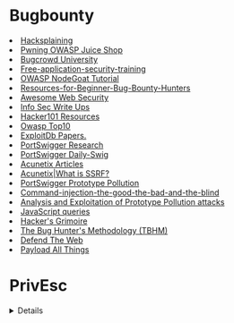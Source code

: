 # Bugbounty

<li> <a href="https://www.hacksplaining.com/lessons">Hacksplaining </a></li>
<li> <a href="https://pwning.owasp-juice.shop/">Pwning OWASP Juice Shop</a> </li>
<li> <a href="https://www.bugcrowd.com/hackers/bugcrowd-university/">Bugcrowd University </a> </li>
<li> <a href="https://application.security/free-application-security-training">Free-application-security-training </a> </li>
<li> <a href="https://ckarande.gitbooks.io/owasp-nodegoat-tutorial/content/index.html">OWASP NodeGoat Tutorial </a> </li>
<li> <a href="https://github.com/nahamsec/Resources-for-Beginner-Bug-Bounty-Hunters">Resources-for-Beginner-Bug-Bounty-Hunters </a> </li>
<li> <a href="https://github.com/qazbnm456/awesome-web-security#readme">Awesome Web Security </a> </li>
<li> <a href="https://medium.com/bugbountywriteup/tagged/bug-bounty">Info Sec Write Ups </a> </li>
<li> <a href="https://www.hacker101.com/resources#2">Hacker101 Resources</a> </li>
<li> <a href="https://owasp.org/www-project-top-ten/">Owasp Top10 </a> </li>
<li> <a href="https://www.exploit-db.com/papers">ExploitDb Papers. </a> </li>
<li> <a href="https://portswigger.net/research">PortSwigger Research </a> </li>
<li> <a href="https://portswigger.net/daily-swig">PortSwigger Daily-Swig </a> </li>
<li> <a href="https://www.acunetix.com/blog/articles/">Acunetix Articles </a> </li>
<li> <a href="https://www.acunetix.com/blog/articles/server-side-request-forgery-vulnerability/">Acunetix|What is SSRF? </a> </li>
<li> <a href="https://portswigger.net/daily-swig/prototype-pollution-the-dangerous-and-underrated-vulnerability-impacting-javascript-applications">PortSwigger Prototype Pollution </a> </li>
<li> <a href="https://gracefulsecurity.com/command-injection-the-good-the-bad-and-the-blind/">Command-injection-the-good-the-bad-and-the-blind </a> </li>
<li> <a href="https://blog.0daylabs.com/2019/02/15/prototype-pollution-javascript/">Analysis and Exploitation of Prototype Pollution attacks </a> </li>
<li> <a href="https://help.semmle.com/wiki/display/JS/JavaScript+queries">JavaScript queries </a> </li>
<li> <a href="https://vulp3cula.gitbook.io/hackers-grimoire/">Hacker's Grimoire </a> </li>
<li> <a href="https://github.com/jhaddix/tbhm">The Bug Hunter's Methodology (TBHM) </a> </li>
<li> <a href="https://defendtheweb.net/">Defend The Web </a> </li>
<li> <a href="https://github.com/swisskyrepo/PayloadsAllTheThings">Payload All Things </a> </li>

# PrivEsc
<details>
<b><summary> Web Siteleri</summary>
<li> <a href="https://www.hackingarticles.in/category/privilege-escalation/">Privilege Escalation Archives - Hacking Articles </a> </li>
<li> <a href="https://payatu.com/guide-linux-privilege-escalation">A guide to Linux Privilege Escalation </a> </li>
<li> <a href="https://sushant747.gitbooks.io/total-oscp-guide/content/privilege_escalation_-_linux.html">Privilege Escalation </a> </li>
  </details>
